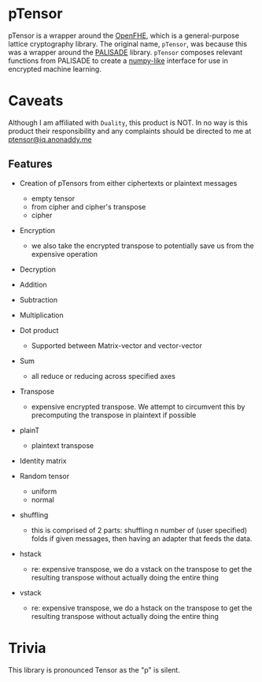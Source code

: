 # pTensor

pTensor is a wrapper around the [OpenFHE](git@github.com:openfheorg/openfhe-development.git), which is a
general-purpose lattice cryptography library. The original name, `pTensor`, was because this was a wrapper 
around the [PALISADE](https://gitlab.com/palisade/palisade-development) library. `pTensor` composes relevant functions from PALISADE to create
a [numpy-like](https://numpy.org/) interface for use in encrypted machine learning.

# Caveats

Although I am affiliated with `Duality`, this product is NOT. In no way is this product their responsibility and any complaints should be directed to me at [ptensor@iq.anonaddy.me](mailto:ptensor@iq.anonaddy.me)

## Features

- Creation of pTensors from either ciphertexts or plaintext messages
    - empty tensor
    - from cipher and cipher's transpose
    - cipher

- Encryption
    - we also take the encrypted transpose to potentially save us from the expensive operation

- Decryption

- Addition

- Subtraction

- Multiplication

- Dot product
    - Supported between Matrix-vector and vector-vector

- Sum
    - all reduce or reducing across specified axes

- Transpose
    - expensive encrypted transpose. We attempt to circumvent this by precomputing the transpose in plaintext if
      possible

- plainT
    - plaintext transpose

- Identity matrix

- Random tensor
    - uniform
    - normal
  
- shuffling
  - this is comprised of 2 parts: shuffling n number of (user specified) folds if given messages, then having an adapter that feeds the data.
  
- hstack
  - re: expensive transpose, we do a vstack on the transpose to get the resulting transpose without actually doing the entire thing

- vstack
  - re: expensive transpose, we do a hstack on the transpose to get the resulting transpose without actually doing the
    entire thing

# Trivia

This library is pronounced Tensor as the "p" is silent.